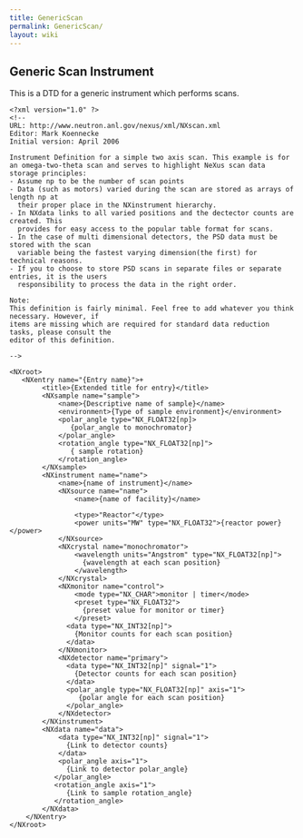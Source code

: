 ```yaml
---
title: GenericScan
permalink: GenericScan/
layout: wiki
---
```


Generic Scan Instrument
-----------------------

This is a DTD for a generic instrument which performs scans.

    <?xml version="1.0" ?>
    <!--
    URL: http://www.neutron.anl.gov/nexus/xml/NXscan.xml
    Editor: Mark Koennecke
    Initial version: April 2006

    Instrument Definition for a simple two axis scan. This example is for 
    an omega-two-theta scan and serves to highlight NeXus scan data storage principles:
    - Assume np to be the number of scan points 
    - Data (such as motors) varied during the scan are stored as arrays of length np at 
      their proper place in the NXinstrument hierarchy.
    - In NXdata links to all varied positions and the dectector counts are created. This
      provides for easy access to the popular table format for scans. 
    - In the case of multi dimensional detectors, the PSD data must be stored with the scan 
      variable being the fastest varying dimension(the first) for technical reasons.
    - If you to choose to store PSD scans in separate files or separate entries, it is the users
      responsibility to process the data in the right order.  

    Note:
    This definition is fairly minimal. Feel free to add whatever you think necessary. However, if
    items are missing which are required for standard data reduction tasks, please consult the
    editor of this definition.

    -->

    <NXroot>
       <NXentry name="{Entry name}">+
            <title>{Extended title for entry}</title>
            <NXsample name="sample">
                <name>{Descriptive name of sample}</name>
                <environment>{Type of sample environment}</environment>
                <polar_angle type="NX_FLOAT32[np]>
                   {polar_angle to monochromator}
                </polar_angle>
                <rotation_angle type="NX_FLOAT32[np]">
                   { sample rotation}
                </rotation_angle>
            </NXsample>
            <NXinstrument name="name">
                <name>{name of instrument}</name>
                <NXsource name="name">
                    <name>{name of facility}</name>

                    <type>"Reactor"</type>
                    <power units="MW" type="NX_FLOAT32">{reactor power}</power>
                </NXsource>
                <NXcrystal name="monochromator">
                    <wavelength units="Angstrom" type="NX_FLOAT32[np]">
                      {wavelength at each scan position}
                    </wavelength>
                </NXcrystal>
                <NXmonitor name="control">
                    <mode type="NX_CHAR">monitor | timer</mode>
                    <preset type="NX_FLOAT32">
                      {preset value for monitor or timer}
                    </preset>
                  <data type="NX_INT32[np]">
                    {Monitor counts for each scan position}
                  </data>
                </NXmonitor>
                <NXdetector name="primary">
                  <data type="NX_INT32[np]" signal="1">
                    {Detector counts for each scan position}
                  </data>
                  <polar_angle type="NX_FLOAT32[np]" axis="1">
                     {polar angle for each scan position}
                  </polar_angle>
                </NXdetector>
            </NXinstrument>
            <NXdata name="data">
                <data type="NX_INT32[np]" signal="1">
                  {Link to detector counts}
                </data>
                <polar_angle axis="1">
                  {Link to detector polar_angle}
               </polar_angle>
               <rotation_angle axis="1">
                  {Link to sample rotation_angle}
               </rotation_angle>
            </NXdata>
        </NXentry>
    </NXroot>
